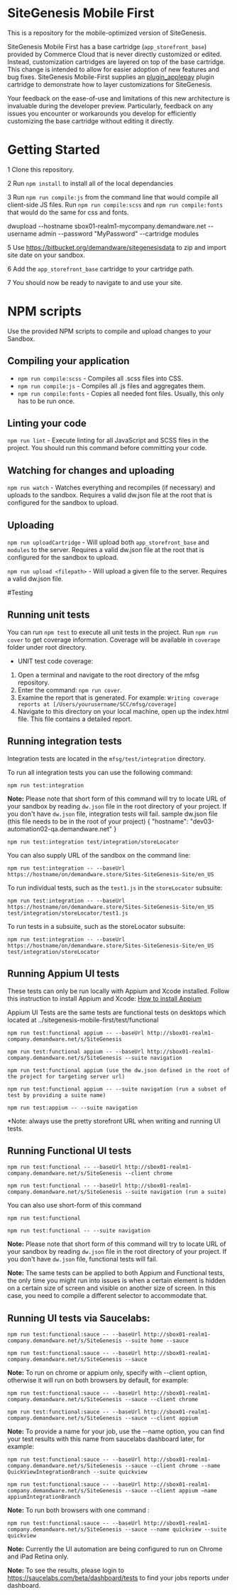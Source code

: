 # SiteGenesis Mobile First

This is a repository for the mobile-optimized version of SiteGenesis.

SiteGenesis Mobile First has a base cartridge (`app_storefront_base`) provided by Commerce Cloud that is never directly customized or edited. Instead, customization cartridges are layered on top of the base cartridge. This change is intended to allow for easier adoption of new features and bug fixes.
SiteGenesis Mobile-First supplies an [plugin_applepay](https://bitbucket.org/demandware/plugin-applepay) plugin cartridge to demonstrate how to layer customizations for SiteGenesis.

Your feedback on the ease-of-use and limitations of this new architecture is invaluable during the developer preview. Particularly, feedback on any issues you encounter or workarounds you develop for efficiently customizing the base cartridge without editing it directly.

# Getting Started

1 Clone this repository.

2 Run `npm install` to install all of the local dependancies

3 Run `npm run compile:js` from the command line that would compile all client-side JS files. Run `npm run compile:scss` and `npm run compile:fonts` that would do the same for css and fonts.

dwupload --hostname sbox01-realm1-mycompany.demandware.net --username admin --password "MyPassword" --cartridge modules

5 Use https://bitbucket.org/demandware/sitegenesisdata to zip and import site date on your sandbox.

6 Add the `app_storefront_base` cartridge to your cartridge path.

7 You should now be ready to navigate to and use your site.


# NPM scripts
Use the provided NPM scripts to compile and upload changes to your Sandbox.

## Compiling your application

* `npm run compile:scss` - Compiles all .scss files into CSS.
* `npm run compile:js` - Compiles all .js files and aggregates them.
* `npm run compile:fonts` - Copies all needed font files. Usually, this only has to be run once.

## Linting your code

`npm run lint` - Execute linting for all JavaScript and SCSS files in the project. You should run this command before committing your code.

## Watching for changes and uploading

`npm run watch` - Watches everything and recompiles (if necessary) and uploads to the sandbox. Requires a valid dw.json file at the root that is configured for the sandbox to upload.

## Uploading

`npm run uploadCartridge` - Will upload both `app_storefront_base` and `modules` to the server. Requires a valid dw.json file at the root that is configured for the sandbox to upload.

`npm run upload <filepath>` - Will upload a given file to the server. Requires a valid dw.json file.

#Testing
## Running unit tests

You can run `npm test` to execute all unit tests in the project. Run `npm run cover` to get coverage information. Coverage will be available in `coverage` folder under root directory.

* UNIT test code coverage:
1. Open a terminal and navigate to the root directory of the mfsg repository.
2. Enter the command: `npm run cover`.
3. Examine the report that is generated. For example: `Writing coverage reports at [/Users/yourusername/SCC/mfsg/coverage]`
3. Navigate to this directory on your local machine, open up the index.html file. This file contains a detailed report.

## Running integration tests
Integration tests are located in the `mfsg/test/integration` directory.

To run all integration tests you can use the following command:

```
npm run test:integration
```

**Note:** Please note that short form of this command will try to locate URL of your sandbox by reading `dw.json` file in the root directory of your project. If you don't have `dw.json` file, integration tests will fail.
sample dw.json file (this file needs to be in the root of your project)
{
    "hostname": "dev03-automation02-qa.demandware.net"
}

```
npm run test:integration test/integration/storeLocator
```

You can also supply URL of the sandbox on the command line:

```
npm run test:integration -- --baseUrl https://hostname/on/demandware.store/Sites-SiteGenesis-Site/en_US
```

To run individual tests, such as the `test1.js` in the `storeLocator` subsuite:

```
npm run test:integration -- --baseUrl https://hostname/on/demandware.store/Sites-SiteGenesis-Site/en_US test/integration/storeLocator/test1.js
```

To run tests in a subsuite, such as the storeLocator subsuite:

```
npm run test:integration -- --baseUrl https://hostname/on/demandware.store/Sites-SiteGenesis-Site/en_US test/integration/storeLocator
```

## Running Appium UI tests
These tests can only be run locally with Appium and Xcode installed.
Follow this instruction to install Appium and Xcode:
[How to install Appium](https://intranet.demandware.com/confluence/display/ENG/Configure+Appium+1.6.3+on+Sierra+MacOS)

Appium UI Tests are the same tests are functional tests on desktops which located at ../sitegenesis-mobile-first/test/functional

```
npm run test:functional appium -- --baseUrl http://sbox01-realm1-company.demandware.net/s/SiteGenesis
```

```
npm run test:functional appium -- --baseUrl http://sbox01-realm1-company.demandware.net/s/SiteGenesis --suite navigation

```

```
npm run test:functional appium (use the dw.json defined in the root of the project for targeting server url)
```

```
npm run test:functional appium -- --suite navigation (run a subset of test by providing a suite name)

```

```
npm run test:appium -- --suite navigation
```

*Note: always use the pretty storefront URL when writing and running UI tests.


## Running Functional UI tests

```
npm run test:functional -- --baseUrl http://sbox01-realm1-company.demandware.net/s/SiteGenesis --client chrome
```

```
npm run test:functional -- --baseUrl http://sbox01-realm1-company.demandware.net/s/SiteGenesis --suite navigation (run a suite)
```

You can also use short-form of this command

```
npm run test:functional
```

```
npm run test:functional -- --suite navigation
```

**Note:** Please note that short form of this command will try to locate URL of your sandbox by reading `dw.json` file in the root directory of your project. If you don't have `dw.json` file, functional tests will fail.

**Note:** The same tests can be applied to both Appium and Functional tests, the only time you might run into issues is when a certain element is hidden on a certain size of screen and visible on another size of screen. In this case, you need to compile a different selector to accommodate that.

## Running UI tests via Saucelabs:

```
npm run test:functional:sauce -- --baseUrl http://sbox01-realm1-company.demandware.net/s/SiteGenesis --suite home --sauce
```

```
npm run test:functional:sauce -- --baseUrl http://sbox01-realm1-company.demandware.net/s/SiteGenesis --sauce
```
**Note:** To run on chrome or appium only, specify with --client option, otherwise it will run on both browsers by default, for example:

```
npm run test:functional:sauce -- --baseUrl http://sbox01-realm1-company.demandware.net/s/SiteGenesis --sauce --client chrome
```

```
npm run test:functional:sauce -- --baseUrl http://sbox01-realm1-company.demandware.net/s/SiteGenesis --sauce --client appium
```

**Note:** To provide a name for your job, use the --name option, you can find your test results with this name from saucelabs dashboard later, for example:

```
npm run test:functional:sauce -- --baseUrl http://sbox01-realm1-company.demandware.net/s/SiteGenesis --sauce --client chrome --name QuickViewIntegrationBranch --suite quickview
```

```
npm run test:functional:sauce -- --baseUrl http://sbox01-realm1-company.demandware.net/s/SiteGenesis --sauce --client appium —name appiumIntegrationBranch
```

**Note:** To run both browsers with one command :

```
npm run test:functional:sauce -- --baseUrl http://sbox01-realm1-company.demandware.net/s/SiteGenesis --sauce --name quickview --suite quickview
```
**Note:** Currently the UI automation are being configured to run on Chrome and iPad Retina only.

**Note:** To see the results, please login to https://saucelabs.com/beta/dashboard/tests to find your jobs reports under dashboard.



